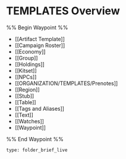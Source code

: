 # TEMPLATES Overview
%% Begin Waypoint %%
- [[Artifact Template]]
- [[Campaign Roster]]
- [[Economy]]
- [[Group]]
- [[Holdings]]
- [[Kitset]]
- [[NPCs]]
- [[ORGANIZATION/TEMPLATES/Prenotes]]
- [[Region]]
- [[Stub]]
- [[Table]]
- [[Tags and Aliases]]
- [[Text]]
- [[Watches]]
- [[Waypoint]]

%% End Waypoint %%
 
```ccard
type: folder_brief_live
```
 

